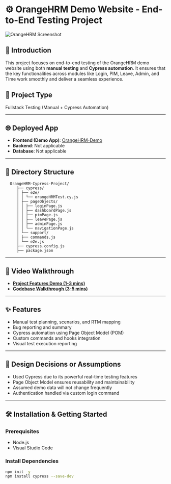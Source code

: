 # ⚙️ OrangeHRM Demo Website - End-to-End Testing Project

![OrangeHRM Screenshot](https://github.com/user-attachments/assets/36ba2ee6-e6f9-4692-ad6c-46f328915e19)

## 🧩 Introduction

This project focuses on end-to-end testing of the OrangeHRM demo website using both **manual testing** and **Cypress automation**. It ensures that the key functionalities across modules like Login, PIM, Leave, Admin, and Time work smoothly and deliver a seamless experience.

## 🚀 Project Type

Fullstack Testing (Manual + Cypress Automation)

---

## 🌐 Deployed App

- **Frontend (Demo App)**: [OrangeHRM-Demo](https://opensource-demo.orangehrmlive.com/web/index.php/auth/login)
- **Backend**: Not applicable
- **Database**: Not applicable

---

## 📁 Directory Structure
      OrangeHRM-Cypress-Project/
         ├── cypress/
         │ ├── e2e/
         │ │ └── orangeHRMTest.cy.js
         │ ├── pageObjects/
         │ │ ├── loginPage.js
         │ │ ├── dashboardPage.js
         │ │ ├── pimPage.js
         │ │ ├── leavePage.js
         │ │ ├── adminPage.js
         │ │ └── navigationPage.js
         │ └── support/
         │ ├── commands.js
         │ └── e2e.js
         ├── cypress.config.js
         ├── package.json
   
---

## 🎥 Video Walkthrough

- **[Project Features Demo (1-3 mins)](https://drive.google.com/file/d/1mW2xMUowCMeQBkImaQjWoF5qZuOmNI3K/view?usp=sharing)** 
- **[Codebase Walkthrough (3-5 mins)](https://drive.google.com/file/d/1Wq2xYnvPi5od_X96dKR4Ey6EpxXRHEGG/view?usp=sharing)** 

---

## ✨ Features

- Manual test planning, scenarios, and RTM mapping
- Bug reporting and summary
- Cypress automation using Page Object Model (POM)
- Custom commands and hooks integration
- Visual test execution reporting

---

## 🧠 Design Decisions or Assumptions

- Used Cypress due to its powerful real-time testing features
- Page Object Model ensures reusability and maintainability
- Assumed demo data will not change frequently
- Authentication handled via custom login command

---

## 🛠️ Installation & Getting Started

### Prerequisites

- Node.js
- Visual Studio Code

### Install Dependencies

```bash
npm init -y
npm install cypress --save-dev


